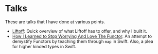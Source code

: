 # Talks #

These are talks that I have done at various points.

- [Liftoff]: Quick overview of what Liftoff has to offer, and why I built it.
- [How I Learned to Stop Worrying And Love The Functor][Functors]: An attempt
  to demystify Functors by teaching them through `map` in Swift. Also, a plea
  for higher kinded types in Swift.

[Liftoff]: Liftoff/
[Functors]: Functors/
